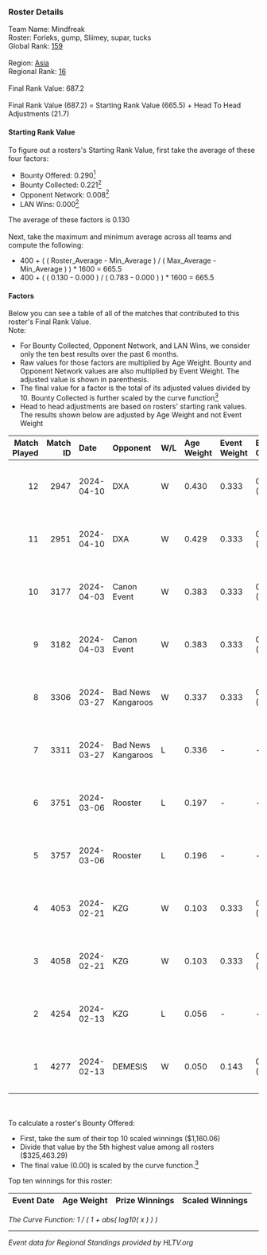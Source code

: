 ### Roster Details<br />
Team Name: Mindfreak<br />
Roster: Forleks, gump, Sliimey, supar, tucks<br />
Global Rank: [159](../standings_global.md)<br />
<br />
Region: [Asia]( ../standings_asia.md)<br />
Regional Rank: [16]( ../standings_asia.md)<br />
<br />
Final Rank Value:  687.2<br />
<br />
Final Rank Value (687.2) = Starting Rank Value (665.5) + Head To Head Adjustments (21.7)<br />

#### Starting Rank Value<br />
To figure out a rosters's Starting Rank Value, first take the average of these four factors:<br />
- Bounty Offered: 0.290[<sup>1</sup>](#table2)
- Bounty Collected: 0.221[<sup>2</sup>](#table1)
- Opponent Network: 0.008[<sup>2</sup>](#table1)
- LAN Wins: 0.000[<sup>2</sup>](#table1)

The average of these factors is 0.130<br />
<br />
Next, take the maximum and minimum average across all teams and compute the following:<br />
- 400 + ( ( Roster_Average - Min_Average ) / ( Max_Average - Min_Average ) ) * 1600 = 665.5
- 400 + ( ( 0.130 - 0.000 ) / ( 0.783 - 0.000 ) ) * 1600 = 665.5


#### Factors<br />
Below you can see a table of all of the matches that contributed to this roster's Final Rank Value.<br />
Note:<br />

- For Bounty Collected, Opponent Network, and LAN Wins, we consider only the ten best results over the past 6 months.
- Raw values for those factors are multiplied by Age Weight. Bounty and Opponent Network values are also multiplied by Event Weight. The adjusted value is shown in parenthesis.
- The final value for a factor is the total of its adjusted values divided by 10. Bounty Collected is further scaled by the curve function[<sup>3</sup>](#curveFunction)
- Head to head adjustments are based on rosters' starting rank values. The results shown below are adjusted by Age Weight and not Event Weight
<span id="table1"></span><br />


| Match Played | Match ID | Date       | Opponent           | W/L | Age Weight | Event Weight | Bounty Collected | Opponent Network | LAN Wins  | H2H Adj. | Roster                               |
| -: | -: | :- | :- | :- | :- | :- | :- | :- | :- | -: | :- |
|           12 |     2947 | 2024-04-10 | DXA                | W   | 0.430      | 0.333        | 0.002 (0.000)    | 0.227 (0.032)    | 0 (0.000) |     6.39 | Forleks, gump, Sliimey, supar, tucks |
|           11 |     2951 | 2024-04-10 | DXA                | W   | 0.429      | 0.333        | 0.002 (0.000)    | 0.227 (0.032)    | 0 (0.000) |     6.63 | Forleks, gump, Sliimey, supar, tucks |
|           10 |     3177 | 2024-04-03 | Canon Event        | W   | 0.383      | 0.333        | 0.000 (0.000)    | 0.000 (0.000)    | 0 (0.000) |     3.28 | Forleks, gump, Sliimey, supar, tucks |
|            9 |     3182 | 2024-04-03 | Canon Event        | W   | 0.383      | 0.333        | 0.000 (0.000)    | 0.000 (0.000)    | 0 (0.000) |     3.37 | Forleks, gump, Sliimey, supar, tucks |
|            8 |     3306 | 2024-03-27 | Bad News Kangaroos | W   | 0.337      | 0.333        | 0.017 (0.002)    | 0.108 (0.012)    | 0 (0.000) |     6.93 | Forleks, gump, Sliimey, supar, tucks |
|            7 |     3311 | 2024-03-27 | Bad News Kangaroos | L   | 0.336      | -            | -                | -                | -         |    -3.72 | Forleks, gump, Sliimey, supar, tucks |
|            6 |     3751 | 2024-03-06 | Rooster            | L   | 0.197      | -            | -                | -                | -         |    -2.13 | Forleks, gump, Sliimey, supar, tucks |
|            5 |     3757 | 2024-03-06 | Rooster            | L   | 0.196      | -            | -                | -                | -         |    -2.16 | Forleks, gump, Sliimey, supar, tucks |
|            4 |     4053 | 2024-02-21 | KZG                | W   | 0.103      | 0.333        | 0.005 (0.000)    | 0.112 (0.004)    | 0 (0.000) |     1.79 | Forleks, gump, Sliimey, supar, tucks |
|            3 |     4058 | 2024-02-21 | KZG                | W   | 0.103      | 0.333        | 0.005 (0.000)    | 0.112 (0.004)    | 0 (0.000) |     1.80 | Forleks, gump, Sliimey, supar, tucks |
|            2 |     4254 | 2024-02-13 | KZG                | L   | 0.056      | -            | -                | -                | -         |    -0.78 | deStiny, gump, Sliimey, supar, tucks |
|            1 |     4277 | 2024-02-13 | DEMESIS            | W   | 0.050      | 0.143        | 0.000 (0.000)    | 0.000 (0.000)    | 0 (0.000) |     0.29 | deStiny, gump, Sliimey, supar, tucks |

<br />
<span id="table2"></span><br />
To calculate a roster's Bounty Offered:<br />

- First, take the sum of their top 10 scaled winnings ($1,160.06)
- Divide that value by the 5th highest value among all rosters ($325,463.29)
- The final value (0.00) is scaled by the curve function.[<sup>3</sup>](#curveFunction)

Top ten winnings for this roster:<br />

| Event Date | Age Weight | Prize Winnings | Scaled Winnings |
| :- | -: | :- | :- |


<span id="curveFunction"></span>_The Curve Function: 1 / ( 1 + abs( log10( x ) ) )_<br />

---
_Event data for Regional Standings provided by HLTV.org_<br />
